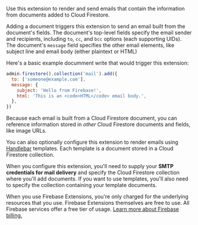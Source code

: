 Use this extension to render and send emails that contain the information from documents added to Cloud Firestore.

Adding a document triggers this extension to send an email built from the document's fields. The document's top-level fields specify the email sender and recipients, including `to`, `cc`, and `bcc` options (each supporting UIDs). The document's `message` field specifies the other email elements, like subject line and email body (either plaintext or HTML)

Here's a basic example documment write that would trigger this extension:

```js
admin.firestore().collection('mail').add({
  to: ['someone@example.com'],
  message: {
    subject: 'Hello from Firebase!',
    html: 'This is an <code>HTML</code> email body.',
  },
})
```

Because each email is built from a Cloud Firestore document, you can reference information stored in _other_ Cloud Firestore documents and fields, like image URLs.

You can also optionally configure this extension to render emails using [Handlebar](https://handlebarsjs.com/) templates. Each template is a document stored in a Cloud Firestore collection.

When you configure this extension, you'll need to supply your **SMTP credentials for mail delivery** and specify the Cloud Firestore collection where you'll add documents. If you want to use templates, you'll also need to specify the collection containing your template documents.

When you use Firebase Extensions, you're only charged for the underlying resources that you use. Firebase Extensions themselves are free to use. All Firebase services offer a free tier of usage. [Learn more about Firebase billing.](https://firebase.google.com/pricing)
